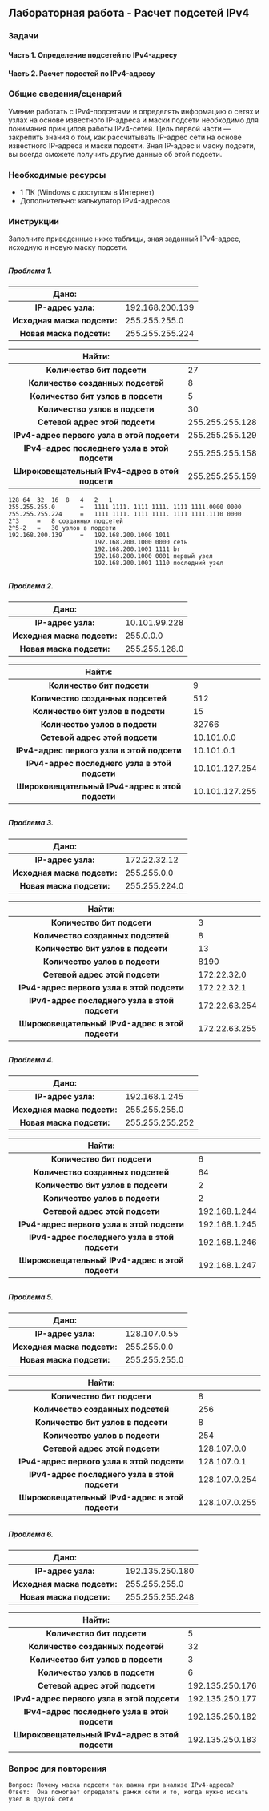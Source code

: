 ﻿## Лабораторная работа - Расчет подсетей IPv4

### Задачи
#### Часть 1. Определение подсетей по IPv4-адресу
#### Часть 2. Расчет подсетей по IPv4-адресу

### Общие сведения/сценарий

Умение работать с IPv4-подсетями и определять информацию о сетях и узлах на основе известного IP-адреса и маски подсети необходимо для понимания принципов работы IPv4-сетей. Цель первой части — закрепить знания о том, как рассчитывать IP-адрес сети на основе известного IP-адреса и маски подсети. Зная IP-адрес и маску подсети, вы всегда сможете получить другие данные об этой подсети.

### Необходимые ресурсы
- 1 ПК (Windows с доступом в Интернет)
- Дополнительно: калькулятор IPv4-адресов

### Инструкции
Заполните приведенные ниже таблицы, зная заданный IPv4-адрес, исходную и новую маску подсети.

##
##### Проблема 1.
|**Дано:**|                 |
   | :-: |:----------------|
|**IP-адрес узла:**| 192.168.200.139 |
|**Исходная маска подсети:**| 255.255.255.0   |
|**Новая маска подсети:**| 255.255.255.224 |

|**Найти:**|                 |
   | :-: |:----------------|
|**Количество бит подсети**| 27              |
|**Количество созданных подсетей**| 8               |
|**Количество бит узлов в подсети**| 5               |
|**Количество узлов в подсети**| 30              |
|**Сетевой адрес этой подсети**| 255.255.255.128 |
|**IPv4-адрес первого узла в этой подсети**| 255.255.255.129 |
|**IPv4-адрес последнего узла в этой подсети**| 255.255.255.158 |
|**Широковещательный IPv4-адрес в этой подсети**| 255.255.255.159 |

```
128	64	32	16	8	4	2	1
255.255.255.0	    =   1111 1111. 1111 1111. 1111 1111.0000 0000
255.255.255.224	    =   1111 1111. 1111 1111. 1111 1111.1110 0000
2^3     =   8 созданных подсетей
2^5-2   =   30 узлов в подсети
192.168.200.139	    =   192.168.200.1000 1011
                        192.168.200.1000 0000 сеть
                        192.168.200.1001 1111 br
                        192.168.200.1000 0001 первый узел
                        192.168.200.1001 1110 последний узел
```

##
##### Проблема 2.
|          **Дано:**          |               |
   |:---------------------------:|:--------------|
|     **IP-адрес узла:**      | 10.101.99.228 |
| **Исходная маска подсети:** | 255.0.0.0     |
|  **Новая маска подсети:**   | 255.255.128.0 |

|**Найти:**|                |
   | :-: |:---------------|
|**Количество бит подсети**| 9              |
|**Количество созданных подсетей**| 512            |
|**Количество бит узлов в подсети**| 15             |
|**Количество узлов в подсети**| 32766          |
|**Сетевой адрес этой подсети**| 10.101.0.0     |
|**IPv4-адрес первого узла в этой подсети**| 10.101.0.1     |
|**IPv4-адрес последнего узла в этой подсети**| 10.101.127.254 |
|**Широковещательный IPv4-адрес в этой подсети**| 10.101.127.255 |

##
##### Проблема 3.
|**Дано:**||
   | :-: | :- |
|**IP-адрес узла:**|172\.22.32.12|
|**Исходная маска подсети:**|255\.255.0.0|
|**Новая маска подсети:**|255\.255.224.0|

|**Найти:**|               |
   | :-: |:--------------|
|**Количество бит подсети**| 3             |
|**Количество созданных подсетей**| 8             |
|**Количество бит узлов в подсети**| 13            |
|**Количество узлов в подсети**| 8190          |
|**Сетевой адрес этой подсети**| 172.22.32.0   |
|**IPv4-адрес первого узла в этой подсети**| 172.22.32.1   |
|**IPv4-адрес последнего узла в этой подсети**| 172.22.63.254 |
|**Широковещательный IPv4-адрес в этой подсети**| 172.22.63.255 |

##
##### Проблема 4.

|**Дано:**||
   | :-: | :- |
|**IP-адрес узла:**|192\.168.1.245|
|**Исходная маска подсети:**|255\.255.255.0|
|**Новая маска подсети:**|255\.255.255.252|

|**Найти:**|               |
   | :-: |:--------------|
|**Количество бит подсети**| 6             |
|**Количество созданных подсетей**| 64            |
|**Количество бит узлов в подсети**| 2             |
|**Количество узлов в подсети**| 2             |
|**Сетевой адрес этой подсети**| 192.168.1.244 |
|**IPv4-адрес первого узла в этой подсети**| 192.168.1.245 |
|**IPv4-адрес последнего узла в этой подсети**| 192.168.1.246 |
|**Широковещательный IPv4-адрес в этой подсети**| 192.168.1.247 |

##
##### Проблема 5.

|**Дано:**|              |
   | :-: |:-------------|
|**IP-адрес узла:**| 128.107.0.55 |
|**Исходная маска подсети:**| 255.255.0.0  |
|**Новая маска подсети:**| 255.255.255.0|

|**Найти:**|               |
   | :-: |:--------------|
|**Количество бит подсети**| 8             |
|**Количество созданных подсетей**| 256           |
|**Количество бит узлов в подсети**| 8             |
|**Количество узлов в подсети**| 254           |
|**Сетевой адрес этой подсети**| 128.107.0.0   |
|**IPv4-адрес первого узла в этой подсети**| 128.107.0.1   |
|**IPv4-адрес последнего узла в этой подсети**| 128.107.0.254 |
|**Широковещательный IPv4-адрес в этой подсети**| 128.107.0.255 |

##
##### Проблема 6.

|**Дано:**|                 |
   | :-: |:----------------|
|**IP-адрес узла:**| 192.135.250.180 |
|**Исходная маска подсети:**| 255.255.255.0   |
|**Новая маска подсети:**| 255.255.255.248|

|**Найти:**|                 |
   | :-: |:----------------|
|**Количество бит подсети**| 5               |
|**Количество созданных подсетей**| 32              |
|**Количество бит узлов в подсети**| 3               |
|**Количество узлов в подсети**| 6               |
|**Сетевой адрес этой подсети**| 192.135.250.176 |
|**IPv4-адрес первого узла в этой подсети**| 192.135.250.177 |
|**IPv4-адрес последнего узла в этой подсети**| 192.135.250.182 |
|**Широковещательный IPv4-адрес в этой подсети**| 192.135.250.183 |

### Вопрос для повторения
    Вопрос: Почему маска подсети так важна при анализе IPv4-адреса?
    Ответ:  Она помогает определять рамки сети и то, когда нужно искать узел в другой сети
